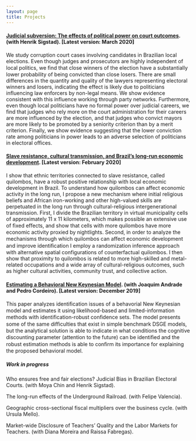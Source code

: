 ```yaml
---
layout: page
title: Projects
---
```



#### [Judicial subversion: The effects of political power on court outcomes](http://github.com/gbrlambais). (with Henrik Sigstad). [Latest version: March 2020]

We study corruption court cases involving candidates in Brazilian local elections. Even though judges and prosecutors are highly independent of local politics, we ﬁnd that close winners of the election have a substantially lower probability of being convicted than close losers. There are small differences in the quantity and quality of the lawyers representing electoral winners and losers, indicating the effect is likely due to politicians influencing law enforcers by non-legal means. We show evidence consistent with this influence working through party networks. Furthermore, even though local politicians have no formal power over judicial careers, we find that judges who rely more on the court administration for their careers are more influenced by the election, and that judges who convict mayors are more likely to be promoted by a seniority criterion than by a merit criterion. Finally, we show evidence suggesting that the lower conviction rate among politicians in power leads to an adverse selection of politicians in electoral offices.

#### [Slave resistance, cultural transmission, and Brazil’s long-run economic development](https://github.com/gbrlambais/papers/blob/master/resistance_longrun.pdf). [Latest version: February 2020]

I show that ethnic territories connected to slave resistance, called quilombos, have a robust positive relationship with local economic development in Brazil. To understand how quilombos can affect economic activity in the long run, I propose a new mechanism where initial religious beliefs and African iron-working and other high-valued skills are perpetuated in the long run through cultural-religious intergenerational transmission. First, I divide the Brazilian territory in virtual municipality cells of approximately 11 x 11 kilometers, which makes possible an extensive use of ﬁxed eﬀects, and show that cells with more quilombos have more economic activity proxied by nightlights. Second, in order to analyze the mechanisms through which quilombos can aﬀect economic development and improve identiﬁcation I employ a randomization inference approach with alternative spatial configurations of counterfactual quilombos. I then show that proximity to quilombos is related to more high-skilled and metal-related occupations and a wide array of cultural-religious outcomes, such as higher cultural activities, community trust, and collective action.

#### [Estimating a Behavioral New Keynesian Model](https://arxiv.org/abs/1912.0760). (with Joaquim Andrade and Pedro Cordeiro). [Latest version: December 2019]

This paper analyzes identiﬁcation issues of a behavorial New Keynesian model and estimates it using likelihood-based and limited-information methods with identiﬁcation-robust conﬁdence sets. The model presents some of the same diﬃculties that exist in simple benchmark DSGE models, but the analytical solution is able to indicate in what conditions the cognitive discounting parameter (attention to the future) can be identiﬁed and the robust estimation methods is able to conﬁrm its importance for explaining the proposed behavioral model.

##### Work in progress

Who ensures free and fair elections? Judicial Bias in Brazilian Electoral Courts. (with Moya Chin and Henrik Sigstad).

The long-run effects of the Underground Railroad. (with Felipe Valencia).

Geographic cross-sectional fiscal multipliers over the business cycle. (with Ursula Mello).

Market-wide Disclosure of Teachers’ Quality and the Labor Markets for Teachers. (with Diana Moreira and Raissa Fabregas).
